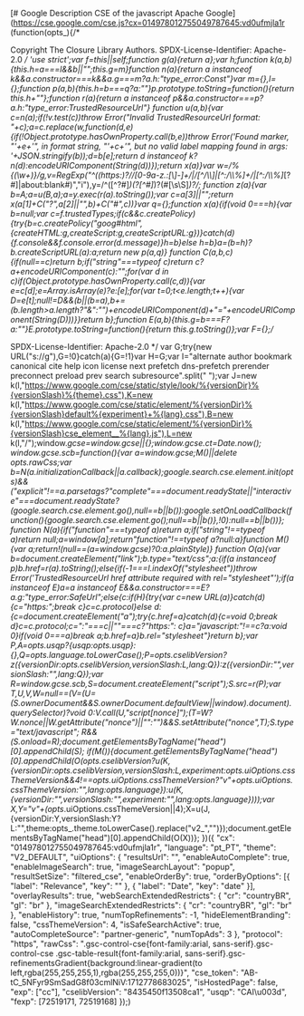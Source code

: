 [# Google
Description CSE of the javascript Apache Google]
(https://cse.google.com/cse.js?cx=014978012755049787645:vd0ufmjla1r
(function(opts_){/*

 Copyright The Closure Library Authors.
 SPDX-License-Identifier: Apache-2.0
*/
'use strict';var f=this||self;function g(a){return a};var h;function k(a,b){this.h=a===l&&b||"";this.g=m}function n(a){return a instanceof k&&a.constructor===k&&a.g===m?a.h:"type_error:Const"}var m={},l={};function p(a,b){this.h=b===q?a:""}p.prototype.toString=function(){return this.h+""};function r(a){return a instanceof p&&a.constructor===p?a.h:"type_error:TrustedResourceUrl"}
function u(a,b){var c=n(a);if(!v.test(c))throw Error("Invalid TrustedResourceUrl format: "+c);a=c.replace(w,function(d,e){if(!Object.prototype.hasOwnProperty.call(b,e))throw Error('Found marker, "'+e+'", in format string, "'+c+'", but no valid label mapping found in args: '+JSON.stringify(b));d=b[e];return d instanceof k?n(d):encodeURIComponent(String(d))});return x(a)}var w=/%{(\w+)}/g,v=RegExp("^((https:)?//[0-9a-z.:[\\]-]+/|/[^/\\\\]|[^:/\\\\%]+/|[^:/\\\\%]*[?#]|about:blank#)","i"),y=/^([^?#]*)(\?[^#]*)?(#[\s\S]*)?/;
function z(a){var b=A;a=u(B,a);a=y.exec(r(a).toString());var c=a[3]||"";return x(a[1]+C("?",a[2]||"",b)+C("#",c))}var q={};function x(a){if(void 0===h){var b=null;var c=f.trustedTypes;if(c&&c.createPolicy){try{b=c.createPolicy("goog#html",{createHTML:g,createScript:g,createScriptURL:g})}catch(d){f.console&&f.console.error(d.message)}h=b}else h=b}a=(b=h)?b.createScriptURL(a):a;return new p(a,q)}
function C(a,b,c){if(null==c)return b;if("string"===typeof c)return c?a+encodeURIComponent(c):"";for(var d in c)if(Object.prototype.hasOwnProperty.call(c,d)){var e=c[d];e=Array.isArray(e)?e:[e];for(var t=0;t<e.length;t++){var D=e[t];null!=D&&(b||(b=a),b+=(b.length>a.length?"&":"")+encodeURIComponent(d)+"="+encodeURIComponent(String(D)))}}return b};function E(a,b){this.g=b===F?a:""}E.prototype.toString=function(){return this.g.toString()};var F={};/*

 SPDX-License-Identifier: Apache-2.0
*/
var G;try{new URL("s://g"),G=!0}catch(a){G=!1}var H=G;var I="alternate author bookmark canonical cite help icon license next prefetch dns-prefetch prerender preconnect preload prev search subresource".split(" ");var J=new k(l,"https://www.google.com/cse/static/style/look/%{versionDir}%{versionSlash}%{theme}.css"),K=new k(l,"https://www.google.com/cse/static/element/%{versionDir}%{versionSlash}default%{experiment}+%{lang}.css"),B=new k(l,"https://www.google.com/cse/static/element/%{versionDir}%{versionSlash}cse_element__%{lang}.js"),L=new k(l,"/");window.__gcse=window.__gcse||{};window.__gcse.ct=Date.now();
window.__gcse.scb=function(){var a=window.__gcse;M()||delete opts_.rawCss;var b=N(a.initializationCallback||a.callback);google.search.cse.element.init(opts_)&&("explicit"!==a.parsetags?"complete"===document.readyState||"interactive"===document.readyState?(google.search.cse.element.go(),null==b||b()):google.setOnLoadCallback(function(){google.search.cse.element.go();null==b||b()},!0):null==b||b())};
function N(a){if("function"===typeof a)return a;if("string"!==typeof a)return null;a=window[a];return"function"!==typeof a?null:a}function M(){var a;return!(null==(a=window.__gcse)?0:a.plainStyle)}
function O(a){var b=document.createElement("link");b.type="text/css";a:{if(a instanceof p)b.href=r(a).toString();else{if(-1===I.indexOf("stylesheet"))throw Error('TrustedResourceUrl href attribute required with rel="stylesheet"');if(a instanceof E)a=a instanceof E&&a.constructor===E?a.g:"type_error:SafeUrl";else{c:if(H){try{var c=new URL(a)}catch(d){c="https:";break c}c=c.protocol}else d:{c=document.createElement("a");try{c.href=a}catch(d){c=void 0;break d}c=c.protocol;c=":"===c||""===c?"https:":
c}a="javascript:"!==c?a:void 0}if(void 0===a)break a;b.href=a}b.rel="stylesheet"}return b};var P,A=opts_.usqp?{usqp:opts_.usqp}:{},Q=opts_.language.toLowerCase();P=opts_.cselibVersion?z({versionDir:opts_.cselibVersion,versionSlash:L,lang:Q}):z({versionDir:"",versionSlash:"",lang:Q});var R=window.__gcse.scb,S=document.createElement("script");S.src=r(P);var T,U,V,W=null==(V=(U=(S.ownerDocument&&S.ownerDocument.defaultView||window).document).querySelector)?void 0:V.call(U,"script[nonce]");(T=W?W.nonce||W.getAttribute("nonce")||"":"")&&S.setAttribute("nonce",T);S.type="text/javascript";
R&&(S.onload=R);document.getElementsByTagName("head")[0].appendChild(S);
if(M()){document.getElementsByTagName("head")[0].appendChild(O(opts_.cselibVersion?u(K,{versionDir:opts_.cselibVersion,versionSlash:L,experiment:opts_.uiOptions.cssThemeVersion&&4!==opts_.uiOptions.cssThemeVersion?"_v"+opts_.uiOptions.cssThemeVersion:"",lang:opts_.language}):u(K,{versionDir:"",versionSlash:"",experiment:"",lang:opts_.language})));var X,Y="v"+(opts_.uiOptions.cssThemeVersion||4);X=u(J,{versionDir:Y,versionSlash:Y?L:"",theme:opts_.theme.toLowerCase().replace("v2_","")});document.getElementsByTagName("head")[0].appendChild(O(X))};
})({
  "cx": "014978012755049787645:vd0ufmjla1r",
  "language": "pt_PT",
  "theme": "V2_DEFAULT",
  "uiOptions": {
    "resultsUrl": "",
    "enableAutoComplete": true,
    "enableImageSearch": true,
    "imageSearchLayout": "popup",
    "resultSetSize": "filtered_cse",
    "enableOrderBy": true,
    "orderByOptions": [{
      "label": "Relevance",
      "key": ""
    }, {
      "label": "Date",
      "key": "date"
    }],
    "overlayResults": true,
    "webSearchExtendedRestricts": {
      "cr": "countryBR",
      "gl": "br"
    },
    "imageSearchExtendedRestricts": {
      "cr": "countryBR",
      "gl": "br"
    },
    "enableHistory": true,
    "numTopRefinements": -1,
    "hideElementBranding": false,
    "cssThemeVersion": 4,
    "isSafeSearchActive": true,
    "autoCompleteSource": "partner-generic",
    "numTopAds": 3
  },
  "protocol": "https",
  "rawCss": ".gsc-control-cse{font-family:arial, sans-serif}.gsc-control-cse .gsc-table-result{font-family:arial, sans-serif}.gsc-refinementsGradient{background:linear-gradient(to left,rgba(255,255,255,1),rgba(255,255,255,0))}",
  "cse_token": "AB-tC_5NFyr9SmSadG8f03cmlNiV:1712778683025",
  "isHostedPage": false,
  "exp": ["cc"],
  "cselibVersion": "8435450f13508ca1",
  "usqp": "CAI\u003d",
  "fexp": [72519171, 72519168]
});)
